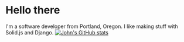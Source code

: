 # Hello there

I'm a software developer from Portland, Oregon. I like making stuff with Solid.js and Django.
[![John's GitHub stats](https://github-readme-stats.vercel.app/api?username=johnmatthiggins)](https://github.com/johnmatthiggins/johnmatthiggins)
